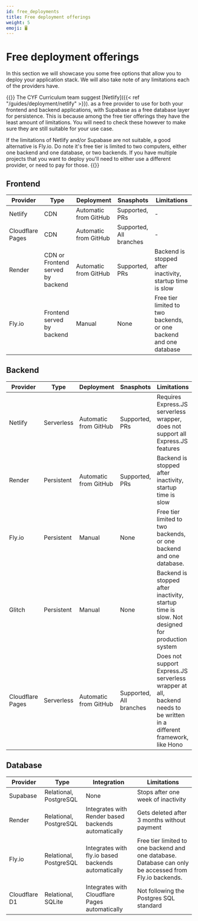 ```yaml
---
id: free_deployments
title: Free deployment offerings
weight: 5
emoji: 🖥️
---
```


# Free deployment offerings

In this section we will showcase you some free options that allow you to deploy your application stack. We will also take note of any limitations each of the providers have.

{{<note type="note" title="TL;DR">}}
The CYF Curriculum team suggest [Netlify]({{< ref "/guides/deployment/netlify" >}}). as a free provider to use for both your frontend and backend applications, with Supabase as a free database layer for persistence. This is because among the free tier offerings they have the least amount of limitations. You will need to check these however to make sure they are still suitable for your use case.

If the limitations of Netlify and/or Supabase are not suitable, a good alternative is Fly.io. Do note it's free tier is limited to two computers, either one backend and one database, or two backends. If you have multiple projects that you want to deploy you'll need to either use a different provider, or need to pay for those.
{{</note>}}

## Frontend

| Provider         | Type                       | Deployment            | Snasphots               | Limitations                                                        |
|------------------|----------------------------|-----------------------|-------------------------|--------------------------------------------------------------------|
| Netlify          | CDN                        | Automatic from GitHub | Supported, PRs          | -                                                                  |
| Cloudflare Pages | CDN                        | Automatic from GitHub | Supported, All branches | -                                                                  |
| Render           | CDN or Frontend served by backend | Automatic from GitHub | Supported, PRs          | Backend is stopped after inactivity, startup time is slow          |
| Fly.io           | Frontend served by backend | Manual                | None                    | Free tier limited to two backends, or one backend and one database |


## Backend

| Provider | Type       | Deployment            | Snasphots      | Limitations                                                                                   |
|----------|------------|-----------------------|----------------|-----------------------------------------------------------------------------------------------|
| Netlify  | Serverless | Automatic from GitHub | Supported, PRs | Requires Express.JS serverless wrapper, does not support all Express.JS features  |
| Render   | Persistent | Automatic from GitHub | Supported, PRs | Backend is stopped after inactivity, startup time is slow                                     |
| Fly.io   | Persistent | Manual                | None           | Free tier limited to two backends, or one backend and one database.                             |
| Glitch   | Persistent | Manual                | None           | Backend is stopped after inactivity, startup time is slow. Not designed for production system |
| Cloudflare Pages | Serverless | Automatic from GitHub | Supported, All branches | Does not support Express.JS serverless wrapper at all, backend needs to be written in a different framework, like Hono |

## Database

| Provider      | Type                   | Integration                                         | Limitations                                                         |
|---------------|------------------------|-----------------------------------------------------|---------------------------------------------------------------------|
| Supabase      | Relational, PostgreSQL | None                                                | Stops after one week of inactivity                                  |
| Render        | Relational, PostgreSQL | Integrates with Render based backends automatically | Gets deleted after 3 months without payment                         |
| Fly.io        | Relational, PostgreSQL | Integrates with fly.io based backends automatically | Free tier limited to one backend and one database. Database can only be accessed from Fly.io backends. |
| Cloudflare D1 | Relational, SQLite     | Integrates with Cloudflare Pages automatically                   | Not following the Postgres SQL standard                             |
